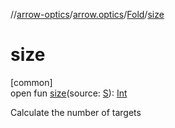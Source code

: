//[arrow-optics](../../../index.md)/[arrow.optics](../index.md)/[Fold](index.md)/[size](size.md)

# size

[common]\
open fun [size](size.md)(source: [S](index.md)): [Int](https://kotlinlang.org/api/latest/jvm/stdlib/kotlin/-int/index.html)

Calculate the number of targets
